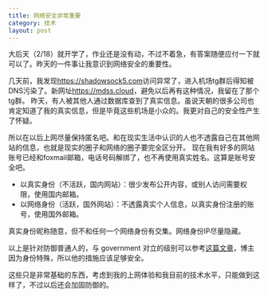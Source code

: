 ```yaml
---
title: 网络安全非常重要
category: 技术
layout: post
---
```


大后天（2/18）就开学了，作业还是没有动，不过不着急，有答案随便应付一下就可以了。昨天的一件事让我意识到网络安全的重要性。

几天前，我发现<https://shadowsock5.com>访问异常了，进入机场tg群后得知被DNS污染了。新网址<https://mdss.cloud>，避免以后再有这种情况，我留在了那个tg群。
昨天，有人被其他人通过数据库查到了真实信息。虽说天朝的很多公司也肯定知道了我的真实信息，但是毕竟这些机场是小众的。我更对自己的安全性产生了怀疑。

所以在以后上网尽量保持匿名吧。和在现实生活中认识的人也不透露自己在其他网站的信息，也就是现实的圈子和网络的圈子要完全区分开。
现在我有好多的网站账号已经和foxmail邮箱，电话号码解绑了，也不再使用真实姓名。这算是账号安全吧。

- 以真实身份（不活跃，国内网站）：很少发布公开内容，或别人访问需要权限，使用国内邮箱。
- 以网络身份（活跃，国外网站）：不透露真实个人信息，以真实身份注册的账号，使用国外邮箱。

真实身份昵称随意，但不和任何一个网络身份有交集。网络身份IP尽量隐藏。

以上是针对防御普通人的，与 government 对立的级别可以参考[这篇文章](https://program-think.blogspot.com/2019/01/Security-Guide-for-Political-Activists.html)，博主因为身份特殊，所以他的措施应该足够安全。

这些只是非常基础的东西，考虑到我的上网体验和我目前的技术水平，只能做到这样了，不过以后还会加固防御的。
